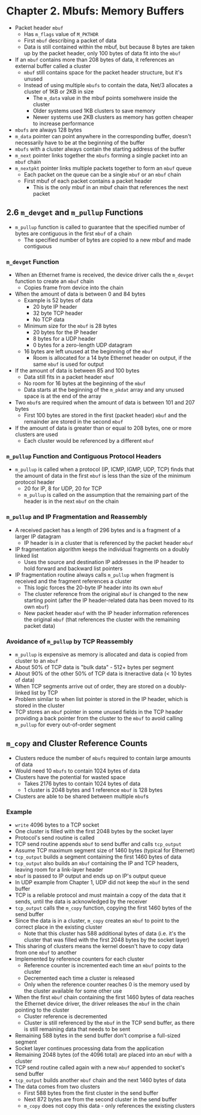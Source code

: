 # Chapter 2. Mbufs: Memory Buffers

* Packet header `mbuf`
  * Has `m_flags` value of `M_PKTHDR`
  * First `mbuf` describing a packet of data
  * Data is still contained within the mbuf, but because 8 bytes are taken up by the packet header, only 100 bytes of data fit into the `mbuf`
* If an `mbuf` contains more than 208 bytes of data, it references an external buffer called a cluster
  * `mbuf` still contains space for the packet header structure, but it's unused
  * Instead of using multiple `mbufs` to contain the data, Net/3 allocates a cluster of 1KB or 2KB in size
    * The `m_data` value in the mbuf points somehwere inside the cluster
    * Older systems used 1KB clusters to save memory
    * Newer systems use 2KB clusters as memory has gotten cheaper to increase performance
* `mbufs` are always 128 bytes
* `m_data` pointer can point anywhere in the corresponding buffer, doesn't necessarily have to be at the beginning of the buffer
* `mbufs` with a cluster always contain the starting address of the buffer
* `m_next` pointer links together the `mbufs` forming a single packet into an `mbuf` chain
* `m_nextpkt` pointer links multiple packets together to form an `mbuf` queue
  * Each packet on the queue can be a single `mbuf` or an `mbuf` chain
  * First mbuf of each packet contains a packet header
    * This is the only mbuf in an mbuf chain that references the next packet

## 2.6 `m_devget` and `m_pullup` Functions
* `m_pullup` function is called to guarantee that the specified number of bytes are contiguous in the first `mbuf` of a chain
  * The specified number of bytes are copied to a new mbuf and made contiguous

### `m_devget` Function
* When an Ethernet frame is received, the device driver calls the `m_devget` function to create an `mbuf` chain
  * Copies frame from device into the chain
* When the amount of data is between 0 and 84 bytes
  * Example is 52 bytes of data
    * 20 byte IP header
    * 32 byte TCP header
    * No TCP data
  * Minimum size for the `mbuf` is 28 bytes
    * 20 bytes for the IP header
    * 8 bytes for a UDP header
    * 0 bytes for a zero-length UDP datagram
  * 16 bytes are left unused at the beginning of the `mbuf`
    * Room is allocated for a 14 byte Ethernet header on output, if the same `mbuf` is used for output
* If the amount of data is between 85 and 100 bytes
  * Data still fits in a packet header `mbuf`
  * No room for 16 bytes at the beginning of the `mbuf`
  * Data starts at the beginning of the `m_pkdat` array and any unused space is at the end of the array
* Two `mbuf`s are required when the amount of data is between 101 and 207 bytes
  * First 100 bytes are stored in the first (packet header) `mbuf` and the remainder are stored in the second `mbuf`
* If the amount of data is greater than or equal to 208 bytes, one or more clusters are used
  * Each cluster would be referenced by a different `mbuf`

### `m_pullup` Function and Contiguous Protocol Headers
* `m_pullup` is called when a protocol (IP, ICMP, IGMP, UDP, TCP) finds that the amount of data in the first `mbuf` is less than the size of the minimum protocol header
  * 20 for IP, 8 for UDP, 20 for TCP
  * `m_pullup` is called on the assumption that the remaining part of the header is in the next `mbuf` on the chain

### `m_pullup` and IP Fragmentation and Reassembly
* A received packet has a length of 296 bytes and is a fragment of a larger IP datagram
  * IP header is in a cluster that is referenced by the packet header `mbuf`
* IP fragmentation algorithm keeps the individual fragments on a doubly linked list
  * Uses the source and destination IP addresses in the IP header to hold forward and backward list pointers
* IP fragmentation routine always calls `m_pullup` when fragment is received and the fragment references a cluster
  * This logic forces the 20-byte IP header into its own `mbuf`
  * The cluster reference from the original `mbuf` is changed to the new starting point (after the IP header-related data has been moved to its own `mbuf`)
  * New packet header `mbuf` with the IP header information references the original `mbuf` (that references the cluster with the remaining packet data)

### Avoidance of `m_pullup` by TCP Reassembly
* `m_pullup` is expensive as memory is allocated and data is copied from cluster to an `mbuf`
* About 50% of TCP data is "bulk data" - 512+ bytes per segment
* About 90% of the other 50% of TCP data is itneractive data (< 10 bytes of data)
* When TCP segments arrive out of order, they are stored on a doubly-linked list by TCP
* Problem similar to when list pointer is stored in the IP header, which is stored in the cluster
* TCP stores an `mbuf` pointer in some unused fields in the TCP header providing a back pointer from the cluster to the `mbuf` to avoid calling `m_pullup` for every out-of-order segment

## `m_copy` and Cluster Reference Counts
* Clusters reduce the number of `mbufs` required to contain large amounts of data
* Would need 10 `mbufs` to contain 1024 bytes of data
* Clusters have the potential for wasted space
  * Takes 2176 bytes to contain 1024 bytes of data
  * 1 cluster is 2048 bytes and 1 reference `mbuf` is 128 bytes
* Clusters are able to be shared between multiple `mbuf`s

### Example
* `write` 4096 bytes to a TCP socket
* One cluster is filled with the first 2048 bytes by the socket layer
* Protocol's send routine is called
* TCP send routine appends `mbuf` to send buffer and calls `tcp_output`
* Assume TCP maximum segment size of 1460 bytes (typical for Ethernet)
* `tcp_output` builds a segment containing the first 1460 bytes of data
* `tcp_output` also builds an `mbuf` containing the IP and TCP headers, leaving room for a link-layer header
* `mbuf` is passed to IP output and ends up on IP's output queue
* In UDP example from Chapter 1, UDP did not keep the `mbuf` in the send buffer
* TCP is a reliable protocol and must maintain a copy of the data that it sends, until the data is acknowledged by the receiver
* `tcp_output` calls the `m_copy` function, copying the first 1460 bytes of the send buffer
* Since the data is in a cluster, `m_copy` creates an `mbuf` to point to the correct place in the existing cluster
  * Note that this cluster has 588 additional bytes of data (i.e. it's the cluster that was filled with the first 2048 bytes by the socket layer)
* This sharing of clusters means the kernel doesn't have to copy data from one `mbuf` to another
* Implemented by reference counters for each cluster
  * Reference counter is incremented each time an `mbuf` points to the cluster
  * Decremented each time a cluster is released
  * Only when the reference counter reaches 0 is the memory used by the cluster available for some other use
* When the first `mbuf` chain containing the first 1460 bytes of data reaches the Ethernet device driver, the driver releases the `mbuf` in the chain pointing to the cluster
  * Cluster reference is decremented
  * Cluster is still referenced by the `mbuf` in the TCP send buffer, as there is still remaining data that needs to be sent
* Remaining 588 bytes in the send buffer don't comprise a full-sized segment
* Socket layer continues processing data from the application
* Remaining 2048 bytes (of the 4096 total) are placed into an `mbuf` with a cluster
* TCP send routine called again with a new `mbuf` appended to socket's send buffer
* `tcp_output` builds another `mbuf` chain and the next 1460 bytes of data
* The data comes from two clusters
  * First 588 bytes from the first cluster in the send buffer
  * Next 872 bytes are from the second cluster in the send buffer
  * `m_copy` does not copy this data - only references the existing clusters
